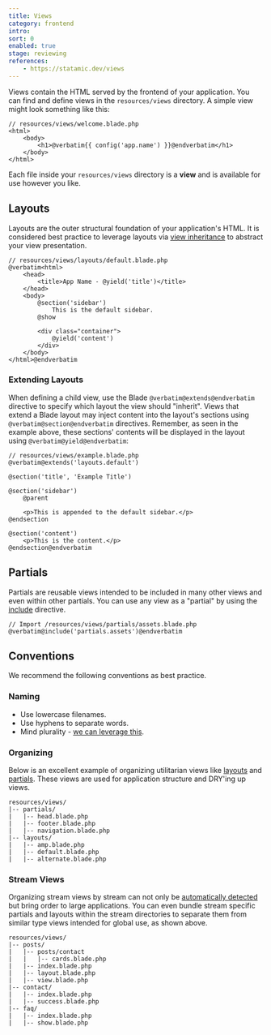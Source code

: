 ```yaml
---
title: Views
category: frontend
intro: 
sort: 0
enabled: true
stage: reviewing
references:
    - https://statamic.dev/views
---
```


Views contain the HTML served by the frontend of your application. You can find and define views in the `resources/views` directory. A simple view might look something like this:

```blade
// resources/views/welcome.blade.php
<html>
    <body>
        <h1>@verbatim{{ config('app.name') }}@endverbatim</h1>
    </body>
</html>
```

Each file inside your `resources/views` directory is a **view** and is available for use however you like.

## Layouts

Layouts are the outer structural foundation of your application's HTML. It is considered best practice to leverage layouts via [view inheritance](https://laravel.com/docs/blade#template-inheritance) to abstract your view presentation.

```blade
// resources/views/layouts/default.blade.php
@verbatim<html>
    <head>
        <title>App Name - @yield('title')</title>
    </head>
    <body>
        @section('sidebar')
            This is the default sidebar.
        @show

        <div class="container">
            @yield('content')
        </div>
    </body>
</html>@endverbatim
```

### Extending Layouts

When defining a child view, use the Blade `@verbatim@extends@endverbatim` directive to specify which layout the view should "inherit". Views that extend a Blade layout may inject content into the layout's sections using `@verbatim@section@endverbatim` directives. Remember, as seen in the example above, these sections' contents will be displayed in the layout using `@verbatim@yield@endverbatim`:

```blade
// resources/views/example.blade.php
@verbatim@extends('layouts.default')

@section('title', 'Example Title')

@section('sidebar')
    @parent

    <p>This is appended to the default sidebar.</p>
@endsection

@section('content')
    <p>This is the content.</p>
@endsection@endverbatim
```

## Partials

Partials are reusable views intended to be included in many other views and even within other partials. You can use any view as a "partial" by using the [include](https://laravel.com/docs/blade#including-subviews) directive.

```
// Import /resources/views/partials/assets.blade.php
@verbatim@include('partials.assets')@endverbatim
```

## Conventions

We recommend the following conventions as best practice.

### Naming

- Use lowercase filenames.
- Use hyphens to separate words.
- Mind plurality - [we can leverage this](routing#automatically-resolved-views).

### Organizing

Below is an excellent example of organizing utilitarian views like [layouts](#layouts) and [partials](#partials). These views are used for application structure and DRY'ing up views.

```files
resources/views/
|-- partials/
|   |-- head.blade.php
|   |-- footer.blade.php
|   |-- navigation.blade.php
|-- layouts/
|   |-- amp.blade.php
|   |-- default.blade.php
|   |-- alternate.blade.php
```

### Stream Views

Organizing stream views by stream can not only be [automatically detected](routing#automatically-resolved-views) but bring order to large applications. You can even bundle stream specific partials and layouts within the stream directories to separate them from similar type views intended for global use, as shown above.

```files
resources/views/
|-- posts/
|   |-- posts/contact
|   |   |-- cards.blade.php
|   |-- index.blade.php
|   |-- layout.blade.php
|   |-- view.blade.php
|-- contact/
|   |-- index.blade.php
|   |-- success.blade.php
|-- faq/
|   |-- index.blade.php
|   |-- show.blade.php
```
